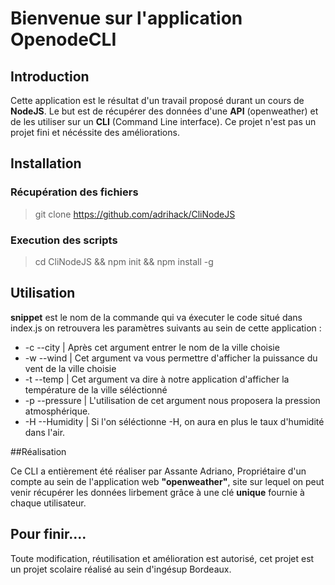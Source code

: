 # Bienvenue sur l'application OpenodeCLI
## Introduction

Cette application est le résultat d'un travail proposé durant un cours de **NodeJS**.
Le but est de récupérer des données d'une **API** (openweather) et de les utiliser sur un **CLI**
(Command Line interface). Ce projet n'est pas un projet fini et nécéssite des améliorations.

## Installation
### Récupération des fichiers
> git clone https://github.com/adrihack/CliNodeJS
### Execution des scripts
> cd CliNodeJS &&  npm init && npm install -g

## Utilisation

**snippet** est le nom de la commande qui va éxecuter le code situé dans index.js
on retrouvera les paramètres suivants au sein de cette application :


* -c --city     | Après cet argument entrer le nom de la ville choisie
* -w --wind     | Cet argument va vous permettre d'afficher la puissance du vent de la ville choisie
* -t --temp     | Cet argument va dire à notre application d'afficher la température de la ville séléctionné
* -p --pressure | L'utilisation de cet argument nous proposera la pression atmosphérique.
* -H --Humidity | Si l'on séléctionne -H, on aura en plus le taux d'humidité dans l'air.


##Réalisation

Ce CLI a entièrement été réaliser par Assante Adriano, Propriétaire d'un compte au sein de l'application web
**"openweather"**, site sur lequel on peut venir récupérer les données lirbement grâce à une clé
**unique** fournie à chaque utilisateur.

## Pour finir....

Toute modification, réutilisation et amélioration est autorisé, cet projet est un projet scolaire
réalisé au sein d'ingésup Bordeaux.